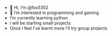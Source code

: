 - 👋 Hi, I’m @fox5352
- 👀 I’m interested in programming and gaming
- I’m currently learning python
- i will be starting small projects
- Once I feel I've learnt more I'll try group projects

<!---
fox5352/fox5352 is a ✨ special ✨ repository because its `README.md` (this file) appears on your GitHub profile.
You can click the Preview link to take a look at your changes.
--->
